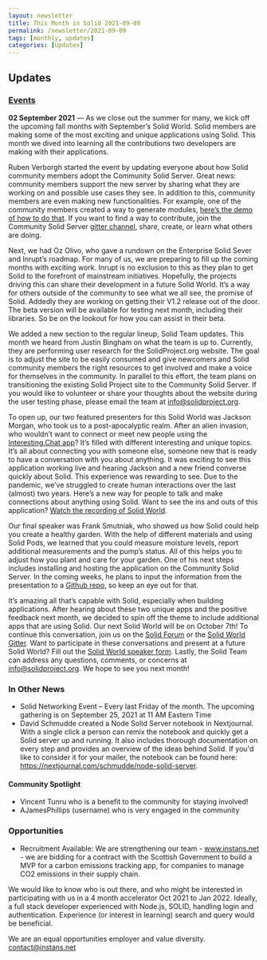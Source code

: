 ```yaml
---
layout: newsletter
title: This Month in Solid 2021-09-09
permalink: /newsletter/2021-09-09
tags: [monthly, updates]
categories: [Updates]
---
```


## Updates

### [Events](https://solidproject.org/events)

**02 September 2021** — As we close out the summer for many, we kick off the upcoming fall months with September’s Solid World.  Solid members are making some of the most exciting and unique applications using Solid. This month we dived into learning all the contributions two developers are making with their applications. 

Ruben Verborgh started the event by updating everyone about how Solid community members adopt the Community Solid Server. Great news: community members support the new server by sharing what they are working on and possible use cases they see. In addition to this, community members are even making new functionalities. For example, one of the community members created a way to generate modules, [here’s the demo of how to do that](https://github.com/FUUbi/solid-css-demo-module). If you want to find a way to contribute, join the Community Solid Server [gitter channel](https://gitter.im/solid/community-server), share, create, or learn what others are doing. 

Next, we had Oz Olivo, who gave a rundown on the Enterprise Solid Sever and Inrupt’s roadmap. For many of us, we are preparing to fill up the coming months with exciting work. Inrupt is no exclusion to this as they plan to get Solid to the forefront of mainstream initiatives. Hopefully, the projects driving this can share their development in a future Solid World. It’s a way for others outside of the community to see what we all see, the promise of Solid. Addedly they are working on getting their V1.2 release out of the door. The beta version will be available for testing next month, including their libraries. So be on the lookout for how you can assist in their beta.

We added a new section to the regular lineup, Solid Team updates. This month we heard from Justin Bingham on what the team is up to. Currently, they are performing user research for the SolidProject.org website. The goal is to adjust the site to be easily consumed and give newcomers and Solid community members the right resources to get involved and make a voice for themselves in the community. In parallel to this effort, the team plans on transitioning the existing Solid Project site to the Community Solid Server. If you would like to volunteer or share your thoughts about the website during the user testing phase, please email the team at info@solidproject.org. 

To open up, our two featured presenters for this Solid World was Jackson Morgan, who took us to a post-apocalyptic realm. After an alien invasion, who wouldn’t want to connect or meet new people using the [Interesting.Chat app](https://www.interesting.chat/)? It’s filled with different interesting and unique topics. It’s all about connecting you with someone else, someone new that is ready to have a conversation with you about anything. It was exciting to see this application working live and hearing Jackson and a new friend converse quickly about Solid. This experience was rewarding to see. Due to the pandemic, we’ve struggled to create human interactions over the last (almost) two years. Here’s a new way for people to talk and make connections about anything using Solid. Want to see the ins and outs of this application? [Watch the recording of Solid World](https://vimeo.com/596683888). 

Our final speaker was Frank Smutniak, who showed us how Solid could help you create a healthy garden. With the help of different materials and using Solid Pods, we learned that you could measure moisture levels, report additional measurements and the pump’s status. All of this helps you to adjust how you plant and care for your garden. One of his next steps includes installing and hosting the application on the Community Solid Server. In the coming weeks, he plans to input the information from the presentation to a [Github repo](https://github.com/itgrows/iot_garden.git), so keep an eye out for that. 

It’s amazing all that’s capable with Solid, especially when building applications. After hearing about these two unique apps and the positive feedback next month, we decided to spin off the theme to include additional apps that are using Solid. Our next Solid World will be on October 7th! To continue this conversation, join us on the [Solid Forum](https://forum.solidproject.org/) or the [Solid World Gitter](https://gitter.im/solid/SolidWorld). Want to participate in these conversations and present at a future Solid World? Fill out the [Solid World speaker form](https://es1cz4pb7oi.typeform.com/to/nietD34f). Lastly, the Solid Team can address any questions, comments, or concerns at info@solidproject.org. We hope to see you next month!


### In Other News

* Solid Networking Event – Every last Friday of the month. The upcoming gathering is on September 25, 2021 at 11 AM Eastern Time
* David Schmudde created a Node Solid Server notebook in Nextjournal. With a single click a person can remix the notebook and quickly get a Solid server up and running. It also includes thorough documentation on every step and provides an overview of the ideas behind Solid.
If you'd like to consider it for your mailer, the notebook can be found here: https://nextjournal.com/schmudde/node-solid-server.

#### Community Spotlight

* Vincent Tunru who is a benefit to the community for staying involved!
* AJamesPhillips (username) who is very engaged in the community

### Opportunities
* Recruitment Available: We are strengthening our team - www.instans.net - we are bidding for a contract with the Scottish Government to build a MVP for a carbon emissions tracking app, for companies to manage CO2 emissions in their supply chain.

We would like to know who is out there, and who might be interested in participating with us in a 4 month accelerator Oct 2021 to Jan 2022. Ideally, a full stack developer experienced with Node.js, SOLID, handling login and authentication. Experience (or interest in learning) search and query would be beneficial.

We are an equal opportunities employer and value diversity. contact@instans.net
